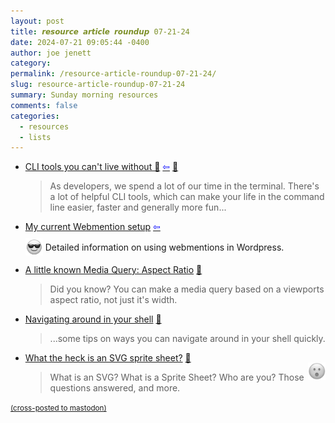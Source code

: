```yaml
---
layout: post
title: 𝙧𝙚𝙨𝙤𝙪𝙧𝙘𝙚 𝙖𝙧𝙩𝙞𝙘𝙡𝙚 𝙧𝙤𝙪𝙣𝙙𝙪𝙥 07-21-24
date: 2024-07-21 09:05:44 -0400
author: joe jenett
category: 
permalink: /resource-article-roundup-07-21-24/
slug: resource-article-roundup-07-21-24
summary: Sunday morning resources
comments: false
categories:
  - resources
  - lists
---
```

<ul class="links">
	<li><a title="Alicia Sykes's Blog" href="https://www.aliciasykes.com/blog/cli-tools-you-cant-live-without-">CLI tools you can't live without 🔧</a>  <a title="source" href="https://www.aliciasykes.com/blog/one-line-web-server-"> <span style="color:blue;">&#8678;</span></a> <a href="https://pinboard.in/u:fileformat">📌</a><blockquote><p>As developers, we spend a lot of our time in the terminal. There's a lot of helpful CLI tools, which can make your life in the command line easier, faster and generally more fun...</p></blockquote></li>
	<li><a title="My current Webmention setup – Nick Simson" href="https://nicksimson.com/posts/webmention-config-2024/">My current Webmention setup</a>  <a title="source" href="https://johnjohnston.info/blog/likes-my-current-webmention-setup/"><span style="color:blue;">&#8678;</span></a><p> <img src="/images/eguy.png" alt="" width="28" style="vertical-align:middle;margin-top:-4px;"> Detailed information on  using webmentions in Wordpress.</p></li>
	<li><a title="Chip Cullen" href="https://chipcullen.com/media-query-aspect-ratio/">A little known Media Query: Aspect Ratio</a> <a href="https://pinboard.in/u:roger">📌</a><blockquote><p>Did you know? You can make a media query based on a viewports aspect ratio, not just it&#39;s width.</p></blockquote></li>
	<li><a title="meain/blog" href="https://blog.meain.io/2023/navigating-around-in-shell/">Navigating around in your shell</a> <a href="https://pinboard.in/u:tdjones">📌</a><blockquote><p>...some tips on ways you can navigate around in your shell quickly.</p></blockquote></li>
	<li><a title="Ryan Trimble" href="https://ryantrimble.com/blog/what-the-heck-is-an-svg-sprite-sheet/">What the heck is an SVG sprite sheet?</a> <a href="https://pinboard.in/u:zero1infinity">📌</a>
	<span style="position:relative;float:right;font-size:1.75em;top:16px;"><img src="/images/surpguy.png" alt="" title="huh" width="28"></span><blockquote>
	<p>
	What is an SVG? What is a Sprite Sheet? Who are you? Those questions answered, and more.
	</p>
	</blockquote>
	</li>
</ul>
<a href="https://brid.gy/publish/mastodon"><small>(cross-posted to mastodon)</small></a>